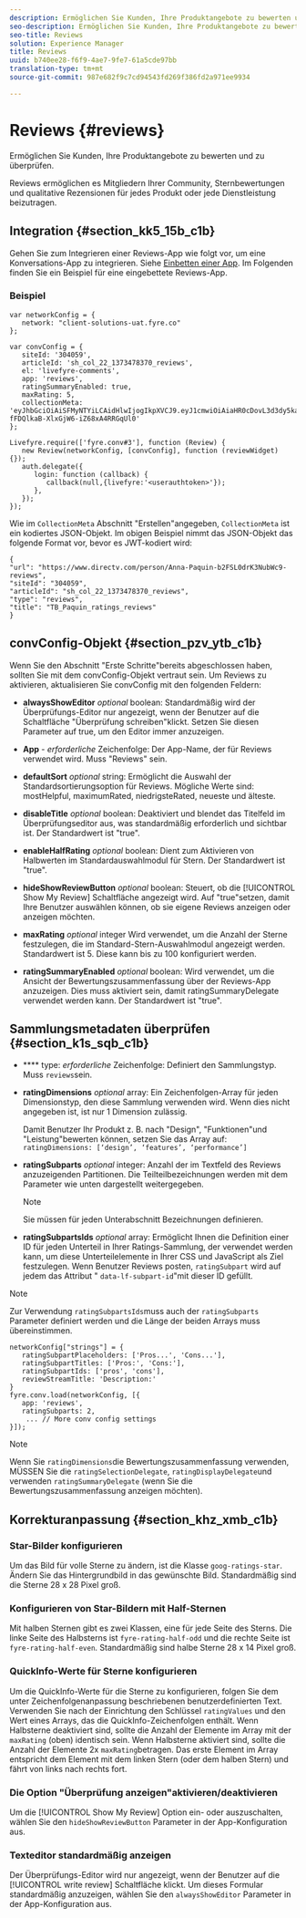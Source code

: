 ```yaml
---
description: Ermöglichen Sie Kunden, Ihre Produktangebote zu bewerten und zu überprüfen.
seo-description: Ermöglichen Sie Kunden, Ihre Produktangebote zu bewerten und zu überprüfen.
seo-title: Reviews
solution: Experience Manager
title: Reviews
uuid: b740ee28-f6f9-4ae7-9fe7-61a5cde97bb
translation-type: tm+mt
source-git-commit: 987e682f9c7cd94543fd269f386fd2a971ee9934

---
```



# Reviews {#reviews}

Ermöglichen Sie Kunden, Ihre Produktangebote zu bewerten und zu überprüfen.

Reviews ermöglichen es Mitgliedern Ihrer Community, Sternbewertungen und qualitative Rezensionen für jedes Produkt oder jede Dienstleistung beizutragen.

## Integration {#section_kk5_15b_c1b}

Gehen Sie zum Integrieren einer Reviews-App wie folgt vor, um eine Konversations-App zu integrieren. Siehe [Einbetten einer App](/help/implementation/c-livefyre-identity-comp/t-using-studio-to-connect-your-social-apps-to-your-livefyre-implementation.md). Im Folgenden finden Sie ein Beispiel für eine eingebettete Reviews-App.

### Beispiel 

```
var networkConfig = { 
   network: "client-solutions-uat.fyre.co" 
}; 
  
var convConfig = { 
   siteId: '304059', 
   articleId: 'sh_col_22_1373478370_reviews', 
   el: 'livefyre-comments', 
   app: 'reviews', 
   ratingSummaryEnabled: true, 
   maxRating: 5, 
   collectionMeta: 'eyJhbGciOiAiSFMyNTYiLCAidHlwIjogIkpXVCJ9.eyJ1cmwiOiAiaHR0cDovL3d3dy5kaXJlY3R2LmNvbS9wZXJzb24vQW5uYS1QYXF1aW4tYjJGU0wwZHJLM051YldjOS1yZXZpZXdzIiwgInNpdGVJZCI6ICIzMDQwNTkiLCAiYXJ0aWNsZUlkIjogInNoX2NvbF8yMl8xMzczNDc4MzcwX3Jldmlld3MiLCAidHlwZSI6ICJyZXZpZXdzIiwgInRpdGxlIjogIlRCX1BhcXVpbl9yYXRpbmdzX3Jldmlld3MifQ.hes3KMwygCG-fFDQlkaB-XlxGjW6-iZ68xA4RRGqUl0' 
}; 
  
Livefyre.require(['fyre.conv#3'], function (Review) { 
   new Review(networkConfig, [convConfig], function (reviewWidget) {}); 
   auth.delegate({ 
      login: function (callback) { 
         callback(null,{livefyre:'<userauthtoken>'}); 
      }, 
   }); 
});
```

Wie im `CollectionMeta` Abschnitt "Erstellen"angegeben, `CollectionMeta` ist ein kodiertes JSON-Objekt. Im obigen Beispiel nimmt das JSON-Objekt das folgende Format vor, bevor es JWT-kodiert wird:

```
{ 
"url": "https://www.directv.com/person/Anna-Paquin-b2FSL0drK3NubWc9-reviews",  
"siteId": "304059",  
"articleId": "sh_col_22_1373478370_reviews",  
"type": "reviews",  
"title": "TB_Paquin_ratings_reviews" 
}
```

## convConfig-Objekt {#section_pzv_ytb_c1b}

Wenn Sie den Abschnitt "Erste Schritte"bereits abgeschlossen haben, sollten Sie mit dem convConfig-Objekt vertraut sein. Um Reviews zu aktivieren, aktualisieren Sie convConfig mit den folgenden Feldern:

* **alwaysShowEditor** *optional* boolean: Standardmäßig wird der Überprüfungs-Editor nur angezeigt, wenn der Benutzer auf die Schaltfläche "Überprüfung schreiben"klickt. Setzen Sie diesen Parameter auf true, um den Editor immer anzuzeigen.

* **App** - *erforderliche* Zeichenfolge: Der App-Name, der für Reviews verwendet wird. Muss "Reviews" sein.

* **defaultSort** *optional* string: Ermöglicht die Auswahl der Standardsortierungsoption für Reviews. Mögliche Werte sind: mostHelpful, maximumRated, niedrigsteRated, neueste und älteste.

* **disableTitle** *optional* boolean: Deaktiviert und blendet das Titelfeld im Überprüfungseditor aus, was standardmäßig erforderlich und sichtbar ist. Der Standardwert ist "true".

* **enableHalfRating** *optional* boolean: Dient zum Aktivieren von Halbwerten im Standardauswahlmodul für Stern. Der Standardwert ist "true".

* **hideShowReviewButton** *optional* boolean: Steuert, ob die [!UICONTROL Show My Review] Schaltfläche angezeigt wird. Auf "true"setzen, damit Ihre Benutzer auswählen können, ob sie eigene Reviews anzeigen oder anzeigen möchten.

* **maxRating** *optional* integer Wird verwendet, um die Anzahl der Sterne festzulegen, die im Standard-Stern-Auswahlmodul angezeigt werden. Standardwert ist 5. Diese kann bis zu 100 konfiguriert werden.

* **ratingSummaryEnabled** *optional* boolean: Wird verwendet, um die Ansicht der Bewertungszusammenfassung über der Reviews-App anzuzeigen. Dies muss aktiviert sein, damit ratingSummaryDelegate verwendet werden kann. Der Standardwert ist "true".

## Sammlungsmetadaten überprüfen {#section_k1s_sqb_c1b}

* **** type: *erforderliche* Zeichenfolge: Definiert den Sammlungstyp. Muss `reviews`sein.

* **ratingDimensions** *optional* array: Ein Zeichenfolgen-Array für jeden Dimensionstyp, den diese Sammlung verwenden wird. Wenn dies nicht angegeben ist, ist nur 1 Dimension zulässig.

   Damit Benutzer Ihr Produkt z. B. nach "Design", "Funktionen"und "Leistung"bewerten können, setzen Sie das Array auf: `ratingDimensions: [‘design’, ‘features’, ‘performance’]`

* **ratingSubparts** *optional* integer: Anzahl der im Textfeld des Reviews anzuzeigenden Partitionen. Die Teilteilbezeichnungen werden mit dem Parameter wie unten dargestellt weitergegeben.

   >[!NOTE]
   >Sie müssen für jeden Unterabschnitt Bezeichnungen definieren.

* **ratingSubpartsIds** *optional* array: Ermöglicht Ihnen die Definition einer ID für jeden Unterteil in Ihrer Ratings-Sammlung, der verwendet werden kann, um diese Unterteilelemente in Ihrer CSS und JavaScript als Ziel festzulegen. Wenn Benutzer Reviews posten, `ratingSubpart` wird auf jedem das Attribut " `data-lf-subpart-id`"mit dieser ID gefüllt.

>[!NOTE]
>
>Zur Verwendung `ratingSubpartsIds`muss auch der `ratingSubparts` Parameter definiert werden und die Länge der beiden Arrays muss übereinstimmen.

```
networkConfig["strings"] = { 
   ratingSubpartPlaceholders: ['Pros...', 'Cons...'], 
   ratingSubpartTitles: ['Pros:', 'Cons:'], 
   ratingSubpartIds: ['pros', 'cons'], 
   reviewStreamTitle: 'Description:' 
} 
fyre.conv.load(networkConfig, [{ 
   app: 'reviews', 
   ratingSubparts: 2, 
    ... // More conv config settings 
}]);
```

>[!NOTE]
>
>Wenn Sie `ratingDimensions`die Bewertungszusammenfassung verwenden, MÜSSEN Sie die `ratingSelectionDelegate`, `ratingDisplayDelegate`und verwenden `ratingSummaryDelegate` (wenn Sie die Bewertungszusammenfassung anzeigen möchten).

## Korrekturanpassung {#section_khz_xmb_c1b}

### Star-Bilder konfigurieren

Um das Bild für volle Sterne zu ändern, ist die Klasse `goog-ratings-star`. Ändern Sie das Hintergrundbild in das gewünschte Bild. Standardmäßig sind die Sterne 28 x 28 Pixel groß.

### Konfigurieren von Star-Bildern mit Half-Sternen

Mit halben Sternen gibt es zwei Klassen, eine für jede Seite des Sterns. Die linke Seite des Halbsterns ist `fyre-rating-half-odd` und die rechte Seite ist `fyre-rating-half-even`. Standardmäßig sind halbe Sterne 28 x 14 Pixel groß.

### QuickInfo-Werte für Sterne konfigurieren

Um die QuickInfo-Werte für die Sterne zu konfigurieren, folgen Sie dem unter Zeichenfolgenanpassung beschriebenen benutzerdefinierten Text. Verwenden Sie nach der Einrichtung den Schlüssel `ratingValues` und den Wert eines Arrays, das die QuickInfo-Zeichenfolgen enthält. Wenn Halbsterne deaktiviert sind, sollte die Anzahl der Elemente im Array mit der `maxRating` (oben) identisch sein. Wenn Halbsterne aktiviert sind, sollte die Anzahl der Elemente 2x `maxRating`betragen. Das erste Element im Array entspricht dem Element mit dem linken Stern (oder dem halben Stern) und fährt von links nach rechts fort.

### Die Option "Überprüfung anzeigen"aktivieren/deaktivieren

Um die [!UICONTROL Show My Review] Option ein- oder auszuschalten, wählen Sie den `hideShowReviewButton` Parameter in der App-Konfiguration aus.

### Texteditor standardmäßig anzeigen

Der Überprüfungs-Editor wird nur angezeigt, wenn der Benutzer auf die [!UICONTROL write review] Schaltfläche klickt. Um dieses Formular standardmäßig anzuzeigen, wählen Sie den `alwaysShowEditor` Parameter in der App-Konfiguration aus.

